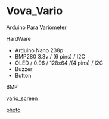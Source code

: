 # Vova_Vario
Arduino Para Variometer

HardWare
- Arduino Nano 238p
- BMP280 3.3v / (6 pins) / I2C 
- OLED / 0.96 / 128x64 /(4 pins) / I2C
- Buzzer
- Button

BMP


[vario_screen](https://user-images.githubusercontent.com/44578652/191684931-c7044c36-4219-4735-b700-6c4800bbe6a7.png)

[photo](https://user-images.githubusercontent.com/44578652/191684889-7d59c465-e068-46d8-b678-6897c62ff61c.jpg)

